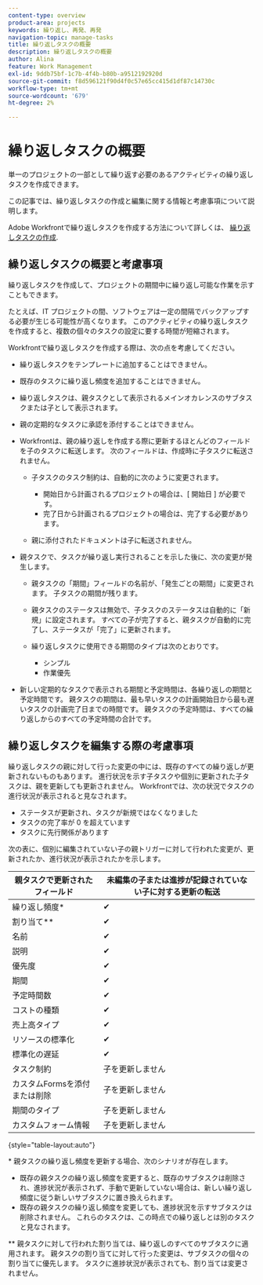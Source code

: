 ```yaml
---
content-type: overview
product-area: projects
keywords: 繰り返し、再発、再発
navigation-topic: manage-tasks
title: 繰り返しタスクの概要
description: 繰り返しタスクの概要
author: Alina
feature: Work Management
exl-id: 9ddb75bf-1c7b-4f4b-b80b-a9512192920d
source-git-commit: f8d596121f90d4f0c57e65cc415d1df87c14730c
workflow-type: tm+mt
source-wordcount: '679'
ht-degree: 2%

---
```


# 繰り返しタスクの概要

<!--
<div data-mc-conditions="QuicksilverOrClassic.Draft mode">
<p>(NOTE: DO NOT DO NOT EDIT OR CHANGE!!! linked to the NWE UI, this is not linked to classic - direct links:</p>
<p>https://one.workfront.com/s/csh?context=2288&pubname=workfront-classic</p>
<p>https://one.workfront.com/s/csh?context=2288&pubname=the-new-workfront-experience >> this)</p>
</div>
-->

単一のプロジェクトの一部として繰り返す必要のあるアクティビティの繰り返しタスクを作成できます。

この記事では、繰り返しタスクの作成と編集に関する情報と考慮事項について説明します。

Adobe Workfrontで繰り返しタスクを作成する方法について詳しくは、 [繰り返しタスクの作成](../../../manage-work/tasks/create-tasks/create-recurring-tasks.md).

## 繰り返しタスクの概要と考慮事項

繰り返しタスクを作成して、プロジェクトの期間中に繰り返し可能な作業を示すこともできます。

たとえば、IT プロジェクトの間、ソフトウェアは一定の間隔でバックアップする必要が生じる可能性が高くなります。 このアクティビティの繰り返しタスクを作成すると、複数の個々のタスクの設定に要する時間が短縮されます。

Workfrontで繰り返しタスクを作成する際は、次の点を考慮してください。

* 繰り返しタスクをテンプレートに追加することはできません。
* 既存のタスクに繰り返し頻度を追加することはできません。
* 繰り返しタスクは、親タスクとして表示されるメインオカレンスのサブタスクまたは子として表示されます。
* 親の定期的なタスクに承認を添付することはできません。
* Workfrontは、親の繰り返しを作成する際に更新するほとんどのフィールドを子のタスクに転送します。 次のフィールドは、作成時に子タスクに転送されません。

   * 子タスクのタスク制約は、自動的に次のように変更されます。

      * 開始日から計画されるプロジェクトの場合は、[ 開始日 ] が必要です。
      * 完了日から計画されるプロジェクトの場合は、完了する必要があります。

   * 親に添付されたドキュメントは子に転送されません。

* 親タスクで、タスクが繰り返し実行されることを示した後に、次の変更が発生します。

   * 親タスクの「期間」フィールドの名前が、「発生ごとの期間」に変更されます。 子タスクの期間が残ります。
   * 親タスクのステータスは無効で、子タスクのステータスは自動的に「新規」に設定されます。 すべての子が完了すると、親タスクが自動的に完了し、ステータスが「完了」に更新されます。
   * 繰り返しタスクに使用できる期間のタイプは次のとおりです。

      * シンプル
      * 作業優先
* 新しい定期的なタスクで表示される期間と予定時間は、各繰り返しの期間と予定時間です。 親タスクの期間は、最も早いタスクの計画開始日から最も遅いタスクの計画完了日までの時間です。 親タスクの予定時間は、すべての繰り返しからのすべての予定時間の合計です。

## 繰り返しタスクを編集する際の考慮事項

繰り返しタスクの親に対して行った変更の中には、既存のすべての繰り返しが更新されないものもあります。 進行状況を示す子タスクや個別に更新された子タスクは、親を更新しても更新されません。 Workfrontでは、次の状況でタスクの進行状況が表示されると見なされます。

* ステータスが更新され、タスクが新規ではなくなりました
* タスクの完了率が 0 を超えています
* タスクに先行関係があります

次の表に、個別に編集されていない子の親トリガーに対して行われた変更が、更新されたか、進行状況が表示されたかを示します。

| 親タスクで更新されたフィールド | 未編集の子または進捗が記録されていない子に対する更新の転送 |
|---|---|
| 繰り返し頻度* | ✔ |
| 割り当て&#42;&#42; | ✔ |
| 名前 | ✔ |
| 説明 | ✔ |
| 優先度 | ✔ |
| 期間 | ✔ |
| 予定時間数 | ✔ |
| コストの種類 | ✔ |
| 売上高タイプ | ✔ |
| リソースの標準化 | ✔ |
| 標準化の遅延 | ✔ |
| タスク制約 | 子を更新しません |
| カスタムFormsを添付または削除 | 子を更新しません |
| 期間のタイプ | 子を更新しません |
| カスタムフォーム情報 | 子を更新しません |

{style="table-layout:auto"}

&#42; 親タスクの繰り返し頻度を更新する場合、次のシナリオが存在します。

* 既存の親タスクの繰り返し頻度を変更すると、既存のサブタスクは削除され、進捗状況が表示されず、手動で更新していない場合は、新しい繰り返し頻度に従う新しいサブタスクに置き換えられます。
* 既存の親タスクの繰り返し頻度を変更しても、進捗状況を示すサブタスクは削除されません。 これらのタスクは、この時点での繰り返しとは別のタスクと見なされます。

&#42;&#42; 親タスクに対して行われた割り当ては、繰り返しのすべてのサブタスクに適用されます。 親タスクの割り当てに対して行った変更は、サブタスクの個々の割り当てに優先します。 タスクに進捗状況が表示されても、割り当ては変更されません。

 
